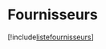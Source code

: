 # Fournisseurs

[!include[listefournisseurs](fournisseurs.listefournisseurs.autogen.md)]
































































